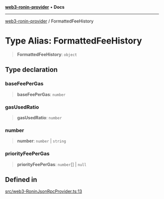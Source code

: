 [**web3-ronin-provider**](../README.md) • **Docs**

***

[web3-ronin-provider](../globals.md) / FormattedFeeHistory

# Type Alias: FormattedFeeHistory

> **FormattedFeeHistory**: `object`

## Type declaration

### baseFeePerGas

> **baseFeePerGas**: `number`

### gasUsedRatio

> **gasUsedRatio**: `number`

### number

> **number**: `number` \| `string`

### priorityFeePerGas

> **priorityFeePerGas**: `number`[] \| `null`

## Defined in

[src/web3-RoninJsonRpcProvider.ts:13](https://github.com/chuacw/web3-ronin-provider/blob/74865f4cc367fda569b2ea12b7ca079db4fcf0a2/src/web3-RoninJsonRpcProvider.ts#L13)
